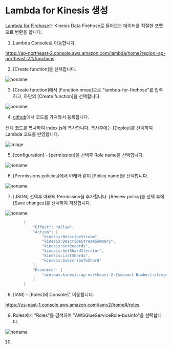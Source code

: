 # Lambda for Kinesis 생성

[Lambda for Firehose](https://github.com/kyopark2014/data-analytics-for-businfo/blob/main/lambda-firehose.md)는 Kinesis Data Firehose로 들어오는 데이터를 적절한 포맷으로 변환을 합니다. 

1) Lambda Console로 이동합니다. 

https://ap-northeast-2.console.aws.amazon.com/lambda/home?region=ap-northeast-2#/functions

2) [Create function]을 선택합니다. 

![noname](https://user-images.githubusercontent.com/52392004/163928328-6425c55e-a295-48fe-b99b-4cedbf12798c.png)

3) [Create function]에서 [Function nmae]으로 "lambda-for-firehose"를 입력하고, 하단의 [Create function]을 선택합니다. 

![noname](https://user-images.githubusercontent.com/52392004/163928857-8a157658-968d-48e4-9c41-3da78a73438a.png)

4) [github](https://github.com/kyopark2014/data-analytics-for-businfo/blob/main/cdk/repositories/lambda-kinesis-firehose/index.js)에서 코드를 가져와서 등록합니다. 

전체 코드를 복사하여 index.js에 복사합니다. 복사후에는 [Deploy]를 선택하여 Lambda 코드를 반영합니다. 

![image](https://user-images.githubusercontent.com/52392004/163931657-99fdaf27-6ade-46de-be03-3f15aaf6cee3.png)


5) [configuration] - [permission]을 선택후 Role name을 선택합니다. 

![noname](https://user-images.githubusercontent.com/52392004/163935816-3c154c80-e68e-4961-bb2c-48f7b51da23a.png)

6) [Permissions policies]에서 아래와 같이 [Policy name]을 선택합니다. 

![noname](https://user-images.githubusercontent.com/52392004/163935972-52755b23-6ba8-4863-9ecb-ba95b1d165e5.png)

7) [JSON] 선택후 아래의 Permission을 추가합니다. [Review policy]를 선택 후에 [Save changes]를 선택하여 저장합니다. 

![noname](https://user-images.githubusercontent.com/52392004/163936533-35c54890-b40c-40c8-8020-25f7cc73eb8b.png)


```java
        {
            "Effect": "Allow",
            "Action": [
                "kinesis:DescribeStream",
                "kinesis:DescribeStreamSummary",
                "kinesis:GetRecords",
                "kinesis:GetShardIterator",
                "kinesis:ListShards",
                "kinesis:SubscribeToShard"
            ],
            "Resource": [
                "arn:aws:kinesis:ap-northeast-2:[Account Number]:stream/kinesis-businfo"
            ]
        }
```        

8) [IAM] - [Roles]의 Console로 이동합니다. 

https://us-east-1.console.aws.amazon.com/iamv2/home#/roles

9) Roles에서 "Roles"를 검색하여 "AWSGlueServiceRole-businfo"을 선택합니다. 

![noname](https://user-images.githubusercontent.com/52392004/163978615-7effde57-5ebc-4fe4-a033-60884148ba66.png)


10) 
